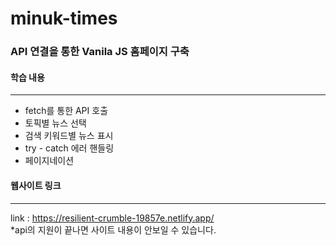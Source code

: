 # minuk-times
### API 연결을 통한 Vanila JS 홈페이지 구축

#### 학습 내용
---
- fetch를 통한 API 호출
- 토픽별 뉴스 선택
- 검색 키워드별 뉴스 표시
- try - catch 에러 핸들링
- 페이지네이션

#### 웹사이트 링크
---
link : https://resilient-crumble-19857e.netlify.app/  
*api의 지원이 끝나면 사이트 내용이 안보일 수 있습니다.
